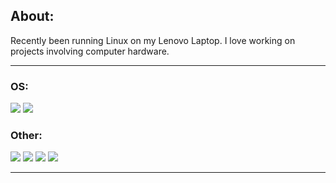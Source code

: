 ## About:

Recently been running Linux on my Lenovo Laptop. I love working on projects involving computer hardware.

---

### OS:
![](https://img.shields.io/badge/Fedora-294172?style=for-the-badge&logo=fedora&logoColor=white)
![](https://img.shields.io/badge/Windows-0078D6?style=for-the-badge&logo=windows&logoColor=white)

### Other:
![](https://img.shields.io/badge/lenovo%20laptop-E2231A?style=for-the-badge&logo=lenovo&logoColor=white)
![](https://img.shields.io/badge/Valorant-fa4454?style=for-the-badge&logo=valorant&logoColor=white)
![](https://img.shields.io/badge/PC%20Builder-000000?style=for-the-badge)
![](https://img.shields.io/badge/Duolingo-58CC02?style=for-the-badge&logo=Duolingo&logoColor=white)

---
